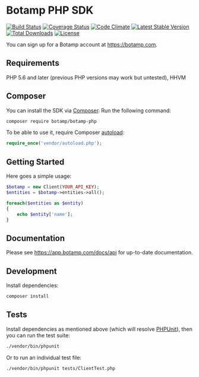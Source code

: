 # Botamp PHP SDK

[![Build Status](https://travis-ci.org/botamp/botamp-php.svg?branch=master)](https://travis-ci.org/botamp/botamp-php)
[![Coverage Status](https://coveralls.io/repos/github/botamp/botamp-php/badge.svg?branch=master)](https://coveralls.io/github/botamp/botamp-php?branch=master)
[![Code Climate](https://codeclimate.com/github/botamp/botamp-php/badges/gpa.svg)](https://codeclimate.com/github/botamp/botamp-php)
[![Latest Stable Version](https://poser.pugx.org/botamp/botamp-php/v/stable)](https://packagist.org/packages/botamp/botamp-php)
[![Total Downloads](https://poser.pugx.org/botamp/botamp-php/downloads)](https://packagist.org/packages/botamp/botamp-php)
[![License](https://poser.pugx.org/botamp/botamp-php/license)](https://packagist.org/packages/botamp/botamp-php)

You can sign up for a Botamp account at https://botamp.com.

## Requirements

PHP 5.6 and later (previous PHP versions may work but untested), HHVM

## Composer

You can install the SDK via [Composer](http://getcomposer.org/). Run the following command:

```bash
composer require botamp/botamp-php
```

To be able to use it, require Composer [autoload](https://getcomposer.org/doc/00-intro.md#autoloading):

```php
require_once('vendor/autoload.php');
```

## Getting Started

Here goes a simple usage:

```php
$botamp = new Client(YOUR_API_KEY);
$entities = $botamp->entities->all();

foreach($entities as $entity)
{
    echo $entity['name'];
}
```

## Documentation

Please see https://app.botamp.com/docs/api for up-to-date documentation.

## Development

Install dependencies:

``` bash
composer install
```

## Tests


Install dependencies as mentioned above (which will resolve [PHPUnit](http://packagist.org/packages/phpunit/phpunit)), then you can run the test suite:

```bash
./vendor/bin/phpunit
```

Or to run an individual test file:

```bash
./vendor/bin/phpunit tests/ClientTest.php
```
